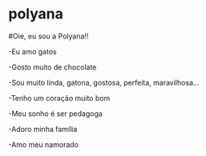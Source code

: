 # polyana
#Oie, eu sou a Polyana!!

-Eu amo gatos

-Gosto muito de chocolate

-Sou muito linda, gatona, gostosa, perfeita, maravilhosa...

-Tenho um coração muito bom

-Meu sonho é ser pedagoga

-Adoro minha família

-Amo meu namorado


